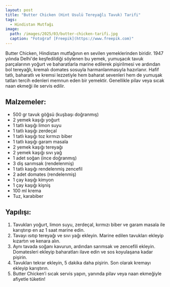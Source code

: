 ```yaml
---
layout: post
title: "Butter Chicken (Hint Usulü Tereyağlı Tavuk) Tarifi"
tags:
  - Hindistan Mutfağı
image: 
  path: /images/2025/03/butter-chicken-tarifi.jpg
  caption: "Fotoğraf [Freepik](https://www.freepik.com)"
---
```


Butter Chicken, Hindistan mutfağının en sevilen yemeklerinden biridir. 1947 yılında Delhi'de keşfedildiği söylenen bu yemek, yumuşacık tavuk parçalarının yoğurt ve baharatlarla marine edilerek pişirilmesi ve ardından bol tereyağlı, kremalı domates sosuyla harmanlanmasıyla hazırlanır. Hafif tatlı, baharatlı ve kremsi lezzetiyle hem baharat sevenleri hem de yumuşak tatları tercih edenleri memnun eden bir yemektir. Genellikle pilav veya sıcak naan ekmeği ile servis edilir.

## Malzemeler:

- 500 gr tavuk göğsü (kuşbaşı doğranmış)
- 2 yemek kaşığı yoğurt
- 1 tatlı kaşığı limon suyu
- 1 tatlı kaşığı zerdeçal
- 1 tatlı kaşığı toz kırmızı biber
- 1 tatlı kaşığı garam masala
- 2 yemek kaşığı tereyağı
- 2 yemek kaşığı sıvı yağ
- 1 adet soğan (ince doğranmış)
- 3 diş sarımsak (rendelenmiş)
- 1 tatlı kaşığı rendelenmiş zencefil
- 2 adet domates (rendelenmiş)
- 1 çay kaşığı kimyon
- 1 çay kaşığı kişniş
- 100 ml krema
- Tuz, karabiber

## Yapılışı:

1. Tavukları yoğurt, limon suyu, zerdeçal, kırmızı biber ve garam masala ile karıştırıp en az 1 saat marine edin.
2. Tavayı ısıtıp tereyağı ve sıvı yağı ekleyin. Marine edilen tavukları ekleyip kızartın ve kenara alın.
3. Aynı tavada soğanı kavurun, ardından sarımsak ve zencefili ekleyin. Domatesleri ekleyip baharatları ilave edin ve sos koyulaşana kadar pişirin.
4. Tavukları tekrar ekleyin, 5 dakika daha pişirin. Son olarak kremayı ekleyip karıştırın.
5. Butter Chicken’i sıcak servis yapın, yanında pilav veya naan ekmeğiyle afiyetle tüketin!